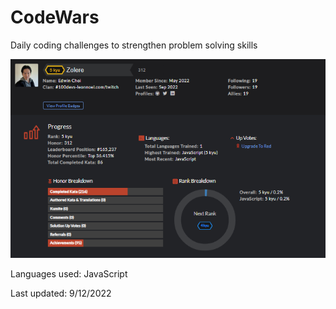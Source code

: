 # CodeWars
Daily coding challenges to strengthen problem solving skills

![Codewars Profile](https://github.com/ec-coding/CodeWars/blob/main/Codewars.png)

Languages used: JavaScript

Last updated: 9/12/2022
